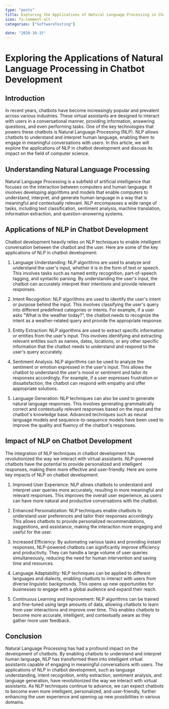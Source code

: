 ```yaml
---
type: "posts"
title: Exploring the Applications of Natural Language Processing in Chatbot Development
icon: fa-comment-alt
categories: ["SoftwareTesting"]

date: "2020-10-15"
---
```




# Exploring the Applications of Natural Language Processing in Chatbot Development

## Introduction
In recent years, chatbots have become increasingly popular and prevalent across various industries. These virtual assistants are designed to interact with users in a conversational manner, providing information, answering questions, and even performing tasks. One of the key technologies that powers these chatbots is Natural Language Processing (NLP). NLP allows chatbots to understand and interpret human language, enabling them to engage in meaningful conversations with users. In this article, we will explore the applications of NLP in chatbot development and discuss its impact on the field of computer science.

## Understanding Natural Language Processing
Natural Language Processing is a subfield of artificial intelligence that focuses on the interaction between computers and human language. It involves developing algorithms and models that enable computers to understand, interpret, and generate human language in a way that is meaningful and contextually relevant. NLP encompasses a wide range of tasks, including text classification, sentiment analysis, machine translation, information extraction, and question-answering systems.

## Applications of NLP in Chatbot Development
Chatbot development heavily relies on NLP techniques to enable intelligent conversation between the chatbot and the user. Here are some of the key applications of NLP in chatbot development:

1. Language Understanding: NLP algorithms are used to analyze and understand the user's input, whether it is in the form of text or speech. This involves tasks such as named entity recognition, part-of-speech tagging, and syntactic parsing. By understanding the user's input, the chatbot can accurately interpret their intentions and provide relevant responses.

2. Intent Recognition: NLP algorithms are used to identify the user's intent or purpose behind the input. This involves classifying the user's query into different predefined categories or intents. For example, if a user asks "What is the weather today?", the chatbot needs to recognize the intent as a weather-related query and provide the appropriate response.

3. Entity Extraction: NLP algorithms are used to extract specific information or entities from the user's input. This involves identifying and extracting relevant entities such as names, dates, locations, or any other specific information that the chatbot needs to understand and respond to the user's query accurately.

4. Sentiment Analysis: NLP algorithms can be used to analyze the sentiment or emotion expressed in the user's input. This allows the chatbot to understand the user's mood or sentiment and tailor its responses accordingly. For example, if a user expresses frustration or dissatisfaction, the chatbot can respond with empathy and offer appropriate solutions.

5. Language Generation: NLP techniques can also be used to generate natural language responses. This involves generating grammatically correct and contextually relevant responses based on the input and the chatbot's knowledge base. Advanced techniques such as neural language models and sequence-to-sequence models have been used to improve the quality and fluency of the chatbot's responses.

## Impact of NLP on Chatbot Development
The integration of NLP techniques in chatbot development has revolutionized the way we interact with virtual assistants. NLP-powered chatbots have the potential to provide personalized and intelligent responses, making them more effective and user-friendly. Here are some key impacts of NLP on chatbot development:

1. Improved User Experience: NLP allows chatbots to understand and interpret user queries more accurately, resulting in more meaningful and relevant responses. This improves the overall user experience, as users can have more natural and productive conversations with the chatbot.

2. Enhanced Personalization: NLP techniques enable chatbots to understand user preferences and tailor their responses accordingly. This allows chatbots to provide personalized recommendations, suggestions, and assistance, making the interaction more engaging and useful for the user.

3. Increased Efficiency: By automating various tasks and providing instant responses, NLP-powered chatbots can significantly improve efficiency and productivity. They can handle a large volume of user queries simultaneously, reducing the need for human intervention and saving time and resources.

4. Language Adaptability: NLP techniques can be applied to different languages and dialects, enabling chatbots to interact with users from diverse linguistic backgrounds. This opens up new opportunities for businesses to engage with a global audience and expand their reach.

5. Continuous Learning and Improvement: NLP algorithms can be trained and fine-tuned using large amounts of data, allowing chatbots to learn from user interactions and improve over time. This enables chatbots to become more accurate, intelligent, and contextually aware as they gather more user feedback.

## Conclusion
Natural Language Processing has had a profound impact on the development of chatbots. By enabling chatbots to understand and interpret human language, NLP has transformed them into intelligent virtual assistants capable of engaging in meaningful conversations with users. The applications of NLP in chatbot development, such as language understanding, intent recognition, entity extraction, sentiment analysis, and language generation, have revolutionized the way we interact with virtual assistants. As NLP techniques continue to advance, we can expect chatbots to become even more intelligent, personalized, and user-friendly, further enhancing the user experience and opening up new possibilities in various domains.